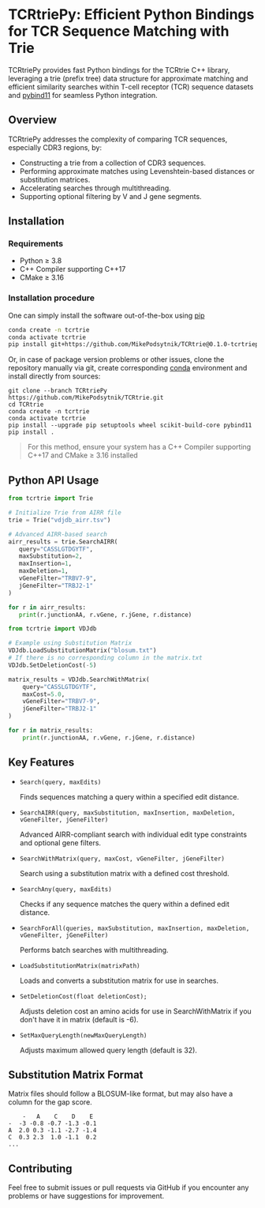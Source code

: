 # TCRtriePy: Efficient Python Bindings for TCR Sequence Matching with Trie

TCRtriePy provides fast Python bindings for the TCRtrie C++ library, leveraging a trie (prefix tree) data structure for approximate matching and efficient similarity searches within T-cell receptor (TCR) sequence datasets and [pybind11](https://github.com/pybind/pybind11) for seamless Python integration.
## Overview

TCRtriePy addresses the complexity of comparing TCR sequences, especially CDR3 regions, by:

* Constructing a trie from a collection of CDR3 sequences.
* Performing approximate matches using Levenshtein-based distances or substitution matrices.
* Accelerating searches through multithreading.
* Supporting optional filtering by V and J gene segments.

## Installation

### Requirements

* Python ≥ 3.8
* C++ Compiler supporting C++17
* CMake ≥ 3.16

### Installation procedure
One can simply install the software out-of-the-box using [pip](https://pypi.org/project/pip/)

```bash
conda create -n tcrtrie
conda activate tcrtrie
pip install git+https://github.com/MikePodsytnik/TCRtrie@0.1.0-tcrtriepy
```

Or, in case of package version problems or other issues, clone the repository manually via git, create
corresponding [conda](https://docs.conda.io/en/latest/) environment and install directly from sources:

```{bash}
git clone --branch TCRtriePy https://github.com/MikePodsytnik/TCRtrie.git
cd TCRtrie
conda create -n tcrtrie
conda activate tcrtrie
pip install --upgrade pip setuptools wheel scikit-build-core pybind11
pip install .
```

> For this method, ensure your system has a C++ Compiler supporting C++17 and CMake ≥ 3.16 installed


## Python API Usage

```python
from tcrtrie import Trie

# Initialize Trie from AIRR file
trie = Trie("vdjdb_airr.tsv")

# Advanced AIRR-based search
airr_results = trie.SearchAIRR(
   query="CASSLGTDGYTF",
   maxSubstitution=2,
   maxInsertion=1,
   maxDeletion=1,
   vGeneFilter="TRBV7-9",
   jGeneFilter="TRBJ2-1"
)

for r in airr_results:
   print(r.junctionAA, r.vGene, r.jGene, r.distance)
```
```python
from tcrtrie import VDJdb

# Example using Substitution Matrix
VDJdb.LoadSubstitutionMatrix("blosum.txt")
# If there is no corresponding column in the matrix.txt
VDJdb.SetDeletionCost(-5)

matrix_results = VDJdb.SearchWithMatrix(
    query="CASSLGTDGYTF",
    maxCost=5.0,
    vGeneFilter="TRBV7-9",
    jGeneFilter="TRBJ2-1"
)

for r in matrix_results:
    print(r.junctionAA, r.vGene, r.jGene, r.distance)
```

## Key Features

* `Search(query, maxEdits)`

    Finds sequences matching a query within a specified edit distance.


* `SearchAIRR(query, maxSubstitution, maxInsertion, maxDeletion, vGeneFilter, jGeneFilter)`

    Advanced AIRR-compliant search with individual edit type constraints and optional gene filters.


* `SearchWithMatrix(query, maxCost, vGeneFilter, jGeneFilter)`

    Search using a substitution matrix with a defined cost threshold.


* `SearchAny(query, maxEdits)`

    Checks if any sequence matches the query within a defined edit distance.


* `SearchForAll(queries, maxSubstitution, maxInsertion, maxDeletion, vGeneFilter, jGeneFilter)`

    Performs batch searches with multithreading.


* `LoadSubstitutionMatrix(matrixPath)`

    Loads and converts a substitution matrix for use in searches.


* `SetDeletionCost(float deletionCost);`

    Adjusts deletion cost an amino acids for use in SearchWithMatrix if you don't have it in matrix (default is -6).


* `SetMaxQueryLength(newMaxQueryLength)`

    Adjusts maximum allowed query length (default is 32).

## Substitution Matrix Format

Matrix files should follow a BLOSUM-like format, but may also have a column for the gap score.

```
    -   A    C    D    E
-  -3 -0.8 -0.7 -1.3 -0.1
A  2.0 0.3 -1.1 -2.7 -1.4
C  0.3 2.3  1.0 -1.1  0.2
...
```

## Contributing

Feel free to submit issues or pull requests via GitHub if you encounter any problems or have suggestions for improvement.
